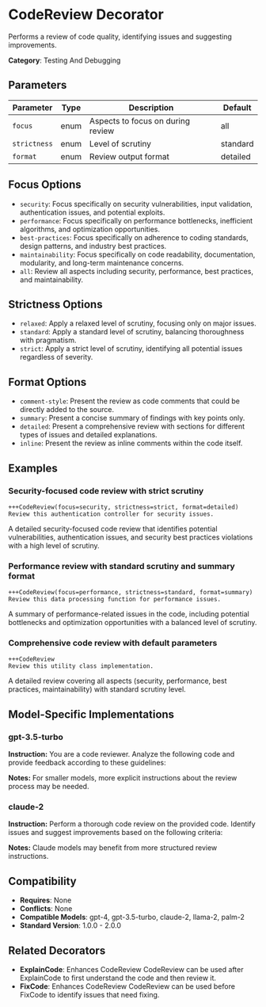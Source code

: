 # CodeReview Decorator

Performs a review of code quality, identifying issues and suggesting improvements.

**Category**: Testing And Debugging

## Parameters

| Parameter | Type | Description | Default |
|-----------|------|-------------|--------|
| `focus` | enum | Aspects to focus on during review | all |
| `strictness` | enum | Level of scrutiny | standard |
| `format` | enum | Review output format | detailed |

## Focus Options

- `security`: Focus specifically on security vulnerabilities, input validation, authentication issues, and potential exploits.
- `performance`: Focus specifically on performance bottlenecks, inefficient algorithms, and optimization opportunities.
- `best-practices`: Focus specifically on adherence to coding standards, design patterns, and industry best practices.
- `maintainability`: Focus specifically on code readability, documentation, modularity, and long-term maintenance concerns.
- `all`: Review all aspects including security, performance, best practices, and maintainability.

## Strictness Options

- `relaxed`: Apply a relaxed level of scrutiny, focusing only on major issues.
- `standard`: Apply a standard level of scrutiny, balancing thoroughness with pragmatism.
- `strict`: Apply a strict level of scrutiny, identifying all potential issues regardless of severity.

## Format Options

- `comment-style`: Present the review as code comments that could be directly added to the source.
- `summary`: Present a concise summary of findings with key points only.
- `detailed`: Present a comprehensive review with sections for different types of issues and detailed explanations.
- `inline`: Present the review as inline comments within the code itself.

## Examples

### Security-focused code review with strict scrutiny

```
+++CodeReview(focus=security, strictness=strict, format=detailed)
Review this authentication controller for security issues.
```

A detailed security-focused code review that identifies potential vulnerabilities, authentication issues, and security best practices violations with a high level of scrutiny.

### Performance review with standard scrutiny and summary format

```
+++CodeReview(focus=performance, strictness=standard, format=summary)
Review this data processing function for performance issues.
```

A summary of performance-related issues in the code, including potential bottlenecks and optimization opportunities with a balanced level of scrutiny.

### Comprehensive code review with default parameters

```
+++CodeReview
Review this utility class implementation.
```

A detailed review covering all aspects (security, performance, best practices, maintainability) with standard scrutiny level.

## Model-Specific Implementations

### gpt-3.5-turbo

**Instruction:** You are a code reviewer. Analyze the following code and provide feedback according to these guidelines:

**Notes:** For smaller models, more explicit instructions about the review process may be needed.

### claude-2

**Instruction:** Perform a thorough code review on the provided code. Identify issues and suggest improvements based on the following criteria:

**Notes:** Claude models may benefit from more structured review instructions.


## Compatibility

- **Requires**: None
- **Conflicts**: None
- **Compatible Models**: gpt-4, gpt-3.5-turbo, claude-2, llama-2, palm-2
- **Standard Version**: 1.0.0 - 2.0.0

## Related Decorators

- **ExplainCode**: Enhances CodeReview CodeReview can be used after ExplainCode to first understand the code and then review it.
- **FixCode**: Enhances CodeReview CodeReview can be used before FixCode to identify issues that need fixing.

